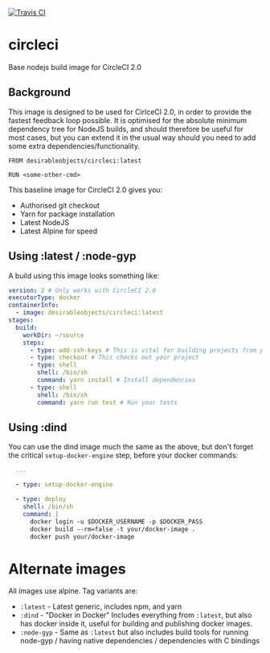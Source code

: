 [![Travis CI](https://api.travis-ci.org/desirable-objects/circleci.svg?branch=master)](https://travis-ci.org/desirable-objects/circleci)

# circleci
Base nodejs build image for CircleCI 2.0

## Background

This image is designed to be used for CirlceCI 2.0, in order to provide the fastest feedback loop possible.
It is optimised for the absolute minimum dependency tree for NodeJS builds, and should therefore be useful for most cases,
but you can extend it in the usual way should you need to add some extra dependencies/functionality.

```
FROM desirableobjects/circleci:latest

RUN <some-other-cmd>
```

This baseline image for CircleCI 2.0 gives you:

- Authorised git checkout
- Yarn for package installation
- Latest NodeJS
- Latest Alpine for speed

## Using :latest / :node-gyp

A build using this image looks something like:

```yaml
version: 2 # Only works with CircleCI 2.0
executorType: docker
containerInfo:
  - image: desirableobjects/circleci:latest
stages:
  build:
    workDir: ~/source
    steps:
      - type: add-ssh-keys # This is vital for building projects from private github repos 
      - type: checkout # This checks out your project
      - type: shell
        shell: /bin/sh
        command: yarn install # Install dependencies
      - type: shell
        shell: /bin/sh
        command: yarn run test # Run your tests
```

## Using :dind

You can use the dind image much the same as the above, but don't forget the critical `setup-docker-engine` step, before your docker commands:

```yaml
  ...

  - type: setup-docker-engine

  - type: deploy
    shell: /bin/sh
    command: |
      docker login -u $DOCKER_USERNAME -p $DOCKER_PASS
      docker build --rm=false -t your/docker-image .
      docker push your/docker-image
```

# Alternate images

All images use alpine. Tag variants are:

- `:latest` - Latest generic, includes npm, and yarn
- `:dind` - "Docker in Docker" Includes everything from `:latest`, but also has docker inside it, useful for building and publishing docker images.
- `:node-gyp` - Same as `:latest` but also includes build tools for running node-gyp / having native dependencies / dependencies with C bindings
